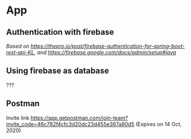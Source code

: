 # App 

## Authentication with firebase 

*Based on <https://thepro.io/post/firebase-authentication-for-spring-boot-rest-api-KL>, and <https://firebase.google.com/docs/admin/setup#java>*

## Using firebase as database

???

## Postman

Invite link <https://app.getpostman.com/join-team?invite_code=46c782f4cfc3d20dc23d455e367a80d5> (Expires on 14 Oct, 2020)
